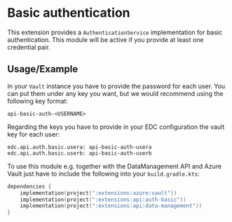 # Basic authentication

This extension provides a `AuthenticationService` implementation for basic authentication. This module will be active
if you provide at least one credential pair.

## Usage/Example

In your `Vault` instance you have to provide the password for each user. You can put them under any key you want, but we
would recommend using the following key format:

```plain
api-basic-auth-<USERNAME>
```

Regarding the keys you have to provide in your EDC configuration the vault key for each user:

```properties
edc.api.auth.basic.usera: api-basic-auth-usera
edc.api.auth.basic.userb: api-basic-auth-userb
```

To use this module e.g. together with the DataManagement API and Azure Vault just have to include the following into
your `build.gradle.kts`:

```kotlin
dependencies {
    implementation(project(":extensions:azure:vault"))
    implementation(project(":extensions:api:auth-basic"))
    implementation(project(":extensions:api:data-management"))
}
```
